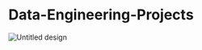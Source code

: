 # Data-Engineering-Projects
![Untitled design](https://github.com/user-attachments/assets/056fbb1d-051c-4273-b574-7bd97e603435)
